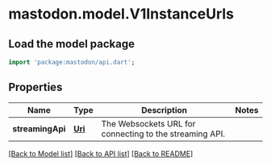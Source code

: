 # mastodon.model.V1InstanceUrls

## Load the model package
```dart
import 'package:mastodon/api.dart';
```

## Properties
Name | Type | Description | Notes
------------ | ------------- | ------------- | -------------
**streamingApi** | [**Uri**](Uri.md) | The Websockets URL for connecting to the streaming API. | 

[[Back to Model list]](../README.md#documentation-for-models) [[Back to API list]](../README.md#documentation-for-api-endpoints) [[Back to README]](../README.md)


